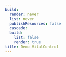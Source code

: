 ```yaml
---
build:
  render: never
  list: never
  publishResources: false
  cascade:
  build:
    list: false
    render: true
title: Demo VitalControl
---
```

